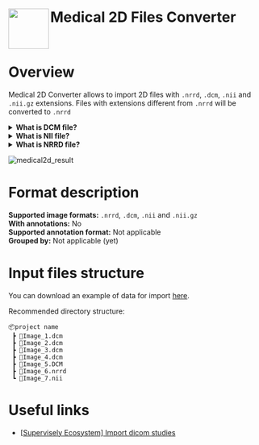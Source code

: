 <h1 align="left" style="border-bottom: 0"> <img align="left" src="https://github.com/supervisely-ecosystem/import-wizard-docs/assets/48913536/99998ee5-b20c-4104-82af-9a787e863a3b" width="80"> Medical 2D Files Converter </h1>

<br>

# Overview

Medical 2D Converter allows to import 2D files with `.nrrd`, `.dcm`, `.nii` and `.nii.gz` extensions. Files with extensions different from `.nrrd` will be converted to `.nrrd`

<details>
<summary><b>What is DCM file?</b></summary>

 <br>

`DCM` file is an image following Digital Imaging and Communications in Medicine (DICOM) format. Format is used to store various medical images like CT scans, MRIs, PET, ultrasound, etc.

Uses `.dcm` and `.DICOM` extensions

</details>

<details>
<summary><b>What is NII file?</b></summary>

 <br>

`NII` format is commonly used to store magnetic resonance imaging (MRI) data.

Uses `.nii` and `.nii.gz` extensions.

</details>

<details>
<summary><b>What is NRRD file?</b></summary>

 <br>

`NRRD` file is a medical imaging format. It is used to store 2D and 3D images along with metadata. It is commonly used in medical imaging.

Uses `.nrrd` extension.

</details>

![medical2d_result](https://github.com/supervisely-ecosystem/import-wizard-docs/assets/48913536/b56c3c90-05ef-4932-a5d2-7b3714a43d1d)

# Format description

**Supported image formats:** `.nrrd`, `.dcm`, `.nii` and `.nii.gz`<br>
**With annotations:** No<br>
**Supported annotation format:** Not applicable<br>
**Grouped by:** Not applicable (yet)<br>

# Input files structure

You can download an example of data for import [here](https://github.com/supervisely-ecosystem/import-wizard-docs/files/14934438/sample_medical2d.zip).<br>

Recommended directory structure:

```text
📦project name
 ┣ 📜Image_1.dcm
 ┣ 📜Image_2.dcm
 ┣ 📜Image_3.dcm
 ┣ 📜Image_4.dcm
 ┣ 📜Image_5.DCM
 ┣ 📜Image_6.nrrd
 ┗ 📜Image_7.nii
```

# Useful links
- [[Supervisely Ecosystem] Import dicom studies](https://ecosystem.supervisely.com/apps/import-dicom-studies)

